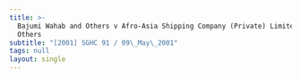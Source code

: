 ```yaml
---
title: >-
  Bajumi Wahab and Others v Afro-Asia Shipping Company (Private) Limited and
  Others
subtitle: "[2001] SGHC 91 / 09\_May\_2001"
tags: null
layout: single
---
```


